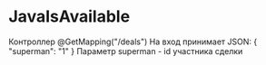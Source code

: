 # JavaIsAvailable

Контроллер @GetMapping("/deals")
На вход принимает JSON:
{
    "superman": "1"
}
Параметр superman - id участника сделки

